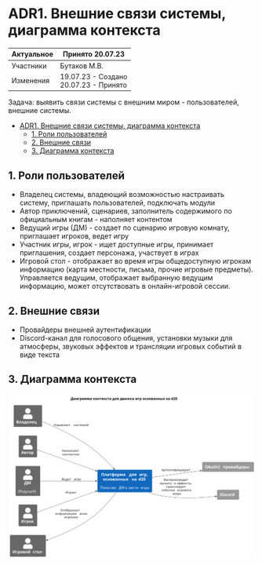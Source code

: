 # ADR1. Внешние связи системы, диаграмма контекста

| Актуальное | Принято 20.07.23                          |
|------------|-------------------------------------------|
| Участники  | Бутаков М.В.                              |
| Изменения  | 19.07.23 - Создано<br/>20.07.23 - Принято |

Задача: выявить связи системы с внешним миром - пользователей, внешние системы.

<!-- TOC -->
* [ADR1. Внешние связи системы, диаграмма контекста](#adr1-внешние-связи-системы-диаграмма-контекста)
  * [1. Роли пользователей](#1-роли-пользователей)
  * [2. Внешние связи](#2-внешние-связи)
  * [3. Диаграмма контекста](#3-диаграмма-контекста)
<!-- TOC -->

## 1. Роли пользователей

- Владелец системы, владеющий возможностью настраивать систему, приглашать пользователей, подключать модули
- Автор приключений, сценариев, заполнитель содержимого по официальным книгам - наполняет контентом
- Ведущий игры (ДМ) - создает по сценарию игровую комнату, приглашает игроков, ведет игру
- Участник игры, игрок - ищет доступные игры, принимает приглашения, создает персонажа, участвует в играх
- Игровой стол - отображает во время игры общедоступную игрокам информацию (карта местности, письма, прочие игровые
  предметы). Управляется ведущим, отображает выбранную ведущим информацию, может отсутствовать в онлайн-игровой сессии.

## 2. Внешние связи

- Провайдеры внешней аутентификации
- Discord-канал для голосового общения, установки музыки для атмосферы, звуковых эффектов и трансляции игровых событий в
  виде текста

## 3. Диаграмма контекста

![](svg/chart/C4_1_context.svg)

